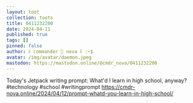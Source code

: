 ```yaml
---
layout: toot
collection: toots
title: 0411232200
date: 2024-04-11
published: true
tags: []
pinned: false
author: ⸸ commander ░ nova ⸸ :~$
avatar: /img/avatar/daemon.jpeg
mastodon: https://mastodon.online/@cmdr_nova/0411232200
---
```


Today's Jetpack writing prompt: What'd I learn in high school, anyway?#technology #school #writingprompt https://cmdr-nova.online/2024/04/12/prompt-whatd-you-learn-in-high-school/
